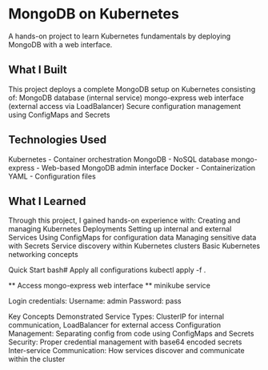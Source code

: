 # MongoDB on Kubernetes

A hands-on project to learn Kubernetes fundamentals by deploying MongoDB with a web interface.

## What I Built

This project deploys a complete MongoDB setup on Kubernetes consisting of:
MongoDB database (internal service)
mongo-express web interface (external access via LoadBalancer)
Secure configuration management using ConfigMaps and Secrets

## Technologies Used

Kubernetes - Container orchestration
MongoDB - NoSQL database
mongo-express - Web-based MongoDB admin interface
Docker - Containerization
YAML - Configuration files

## What I Learned 

Through this project, I gained hands-on experience with:
Creating and managing Kubernetes Deployments
Setting up internal and external Services
Using ConfigMaps for configuration data
Managing sensitive data with Secrets
Service discovery within Kubernetes clusters
Basic Kubernetes networking concepts

Quick Start
bash# Apply all configurations
kubectl apply -f .

** Access mongo-express web interface **
minikube service <service-name>

Login credentials:
Username: admin
Password: pass


Key Concepts Demonstrated
Service Types: ClusterIP for internal communication, LoadBalancer for external access
Configuration Management: Separating config from code using ConfigMaps and Secrets
Security: Proper credential management with base64 encoded secrets
Inter-service Communication: How services discover and communicate within the cluster
